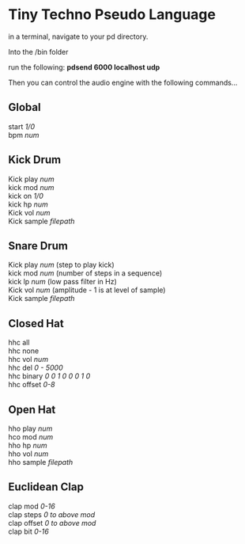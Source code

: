 # Tiny Techno Pseudo Language  
in a terminal, navigate to your pd directory.  

Into the /bin folder  

run the following: **pdsend 6000 localhost udp**  

Then you can control the audio engine with the following commands...  

## Global  
start *1/0*  
bpm *num*  

## Kick Drum  
Kick play *num*  
kick mod *num*  
kick on *1/0*  
kick hp *num*  
Kick vol *num*  
Kick sample *filepath*  

## Snare Drum  
Kick play *num* (step to play kick)  
kick mod *num* (number of steps in a sequence)  
kick lp *num* (low pass filter in Hz)  
Kick vol *num* (amplitude - 1 is at level of sample)  
Kick sample *filepath*  

## Closed Hat  
hhc all  
hhc none  
hhc vol *num*  
hhc del *0 - 5000*  
hhc binary *0 0 1 0 0 0 1 0*  
hhc offset *0-8*  

## Open Hat  
hho play *num*  
hco mod *num*  
hho hp *num*  
hho vol *num*  
hho sample *filepath*  

## Euclidean Clap  
clap mod *0-16*  
clap steps *0 to above mod*  
clap offset *0 to above mod*  
clap bit *0-16*  
